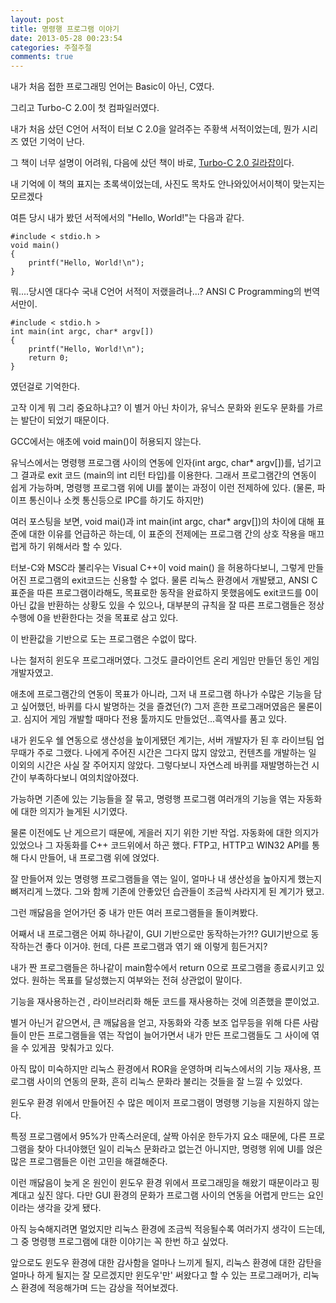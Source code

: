 ```yaml
---
layout: post
title: 명령행 프로그램 이야기
date: 2013-05-28 00:23:54
categories: 주절주절
comments: true
---
```


내가 처음 접한 프로그래밍 언어는 Basic이 아닌, C였다.

그리고 Turbo-C 2.0이 첫 컴파일러였다.

내가 처음 샀던 C언어 서적이 터보 C 2.0을 알려주는 주황색 서적이었는데, 뭔가 시리즈 였던 기억이 난다.

그 책이 너무 설명이 어려워, 다음에 샀던 책이 바로, [Turbo-C 2.0 길라잡이](http://books.google.co.kr/books/about/%ED%84%B0%EB%B3%B4_C_2_0_%EA%B8%B8%EB%9D%BC%EC%9E%A1%EC%9D%B4_S_W%ED%8F%AC%ED%95%A8.html?id=9MZ3MgAACAAJ&redir_esc=y)다.

내 기억에 이 책의 표지는 초록색이었는데, 사진도 목차도 안나와있어서이책이 맞는지는 모르겠다


여튼 당시 내가 봤던 서적에서의 "Hello, World!"는 다음과 같다.

	#include < stdio.h >
	void main()
	{
	    printf("Hello, World!\n");
	}


뭐....당시엔 대다수 국내 C언어 서적이 저랬을려나...?
ANSI C Programming의 번역서만이.

	#include < stdio.h >
	int main(int argc, char* argv[])
	{
	    printf("Hello, World!\n");
	    return 0;
	}
	
였던걸로 기억한다.

고작 이게 뭐 그리 중요하냐고?
이 별거 아닌 차이가, 유닉스 문화와 윈도우 문화를 가르는 발단이 되었기 때문이다.

GCC에서는 애초에 void main()이 허용되지 않는다.

유닉스에서는 명령행 프로그램 사이의 연동에 인자(int argc, char* argv[])를, 넘기고 그 결과로 exit 코드 (main의 int 리턴 타입)를 이용한다.
그래서 프로그램간의 연동이 쉽게 가능하며, 명령행 프로그램 위에 UI를 붙이는 과정이 이런 전제하에 있다. (물론, 파이프 통신이나 소켓 통신등으로 IPC를 하기도 하지만)


여러 포스팅을 보면, void mai()과 int main(int argc, char* argv[])의 차이에 대해 표준에 대한 이유를 언급하곤 하는데, 이 표준의 전제에는 프로그램 간의 상호 작용을 매끄럽게 하기 위해서라 할 수 있다.

터보-C와 MSC라 불리우는 Visual C++이 void main() 을 허용하다보니, 그렇게 만들어진 프로그램의 exit코드는 신용할 수 없다.
물론 리눅스 환경에서 개발됐고, ANSI C 표준을 따른 프로그램이라해도, 목표로한 동작을 완료하지 못했음에도 exit코드를 0이 아닌 값을 반환하는 상황도 있을 수 있으나, 대부분의 규칙을 잘 따른 프로그램들은 정상 수행에 0을 반환한다는 것을 목표로 삼고 있다.

이 반환값을 기반으로 도는 프로그램은 수없이 많다.

나는 철저히 윈도우 프로그래머였다. 그것도 클라이언트 온리 게임만 만들던 동인 게임 개발자였고.

애초에 프로그램간의 연동이 목표가 아니라, 그저 내 프로그램 하나가 수많은 기능을 담고 싶어했던, 바퀴를 다시 발명하는 것을 즐겼던(?) 그저 흔한 프로그래머였음은 물론이고. 심지어 게임 개발할 때마다 전용 툴까지도 만들었던...흑역사를 품고 있다.

내가 윈도우 쉘 연동으로 생산성을 높이게됐던 계기는, 서버 개발자가 된 후 라이브팀 업무때가 주로 그랬다. 나에게 주어진 시간은 그다지 많지 않았고, 컨텐츠를 개발하는 일 이외의 시간은 사실 잘 주어지지 않았다. 그렇다보니 자연스레 바퀴를 재발명하는건 시간이 부족하다보니 여의치않아졌다.

가능하면 기존에 있는 기능들을 잘 묶고, 명령행 프로그램 여러개의 기능을 엮는 자동화에 대한 의지가 늘게된 시기였다. 

물론 이전에도 난 게으르기 때문에, 게을러 지기 위한 기반 작업. 자동화에 대한 의지가 있었으나 그 자동화를 C++ 코드위에서 하곤 했다. FTP고, HTTP고 WIN32 API를 통해 다시 만들어, 내 프로그램 위에 얹었다.

잘 만들어져 있는 명령행 프로그램들을 엮는 일이, 얼마나 내 생산성을 높아지게 했는지 뼈저리게 느꼈다.
그와 함께 기존에 안좋았던 습관들이 조금씩 사라지게 된 계기가 됐고.

그런 깨닳음을 얻어가던 중 내가 만든 여러 프로그램들을 돌이켜봤다.


어째서 내 프로그램은 어찌 하나같이, GUI 기반으로만 동작하는가?!?
GUI기반으로 동작하는건 좋다 이거야. 헌데, 다른 프로그램과 엮기 왜 이렇게 힘든거지?

내가 짠 프로그램들은 하나같이 main함수에서 return 0으로 프로그램을 종료시키고 있었다.
원하는 목표를 달성했는지 여부와는 전혀 상관없이 말이다.

기능을 재사용하는건 , 라이브러리화 해둔 코드를 재사용하는 것에 의존했을 뿐이었고.



별거 아닌거 같으면서, 큰 깨닳음을 얻고, 자동화와 각종 보조 업무등을 위해 다른 사람들이 만든 프로그램들을 엮는 작업이 늘어가면서 내가 만든 프로그램들도 그 사이에 엮을 수 있게끔  맞춰가고 있다.


아직 많이 미숙하지만 리눅스 환경에서 ROR을 운영하며 리눅스에서의 기능 재사용, 프로그램 사이의 연동의 문화, 흔히 리눅스 문화라 불리는 것들을 잘 느낄 수 있었다. 

윈도우 환경 위에서 만들어진 수 많은 메이저 프로그램이 명령행 기능을 지원하지 않는다. 

특정 프로그램에서 95%가 만족스러운데, 살짝 아쉬운 한두가지 요소 때문에, 다른 프로그램을 찾아 다녀야했던 일이 리눅스 문화라고 없는건 아니지만, 명령행 위에 UI를 얹은 많은 프로그램들은 이런 고민을 해결해준다.


이런 깨닳음이 늦게 온 원인이 윈도우 환경 위에서 프로그래밍을 해왔기 때문이라고 핑계대고 싶진 않다.
다만 GUI 환경의 문화가 프로그램 사이의 연동을 어렵게 만드는 요인이라는 생각을 갖게 됐다.

아직 능숙해지려면 멀었지만 리눅스 환경에 조금씩 적응될수록 여러가지 생각이 드는데, 그 중 명령행 프로그램에 대한 이야기는 꼭 한번 하고 싶었다.

앞으로도 윈도우 환경에 대한 감사함을 얼마나 느끼게 될지, 리눅스 환경에 대한 감탄을 얼마나 하게 될지는 잘 모르겠지만 윈도우'만' 써왔다고 할 수 있는 프로그래머가, 리눅스 환경에 적응해가며 드는 감상을 적어보겠다. 
